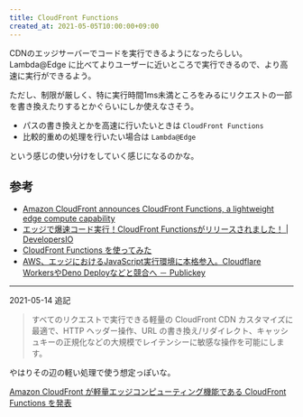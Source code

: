 ```yaml
---
title: CloudFront Functions
created_at: 2021-05-05T10:00:00+09:00
---
```


CDNのエッジサーバーでコードを実行できるようになったらしい。
Lambda@Edge に比べてよりユーザーに近いところで実行できるので、より高速に実行ができるよう。

ただし、制限が厳しく、特に実行時間1ms未満ところをみるにリクエストの一部を書き換えたりするとかぐらいにしか使えなさそう。

- パスの書き換えとかを高速に行いたいときは `CloudFront Functions`
- 比較的重めの処理を行いたい場合は `Lambda@Edge`

という感じの使い分けをしていく感じになるのかな。

## 参考

- [Amazon CloudFront announces CloudFront Functions, a lightweight edge compute capability](https://aws.amazon.com/jp/about-aws/whats-new/2021/05/cloudfront-functions/)
- [エッジで爆速コード実行！CloudFront Functionsがリリースされました！ | DevelopersIO](https://dev.classmethod.jp/articles/amazon-cloudfront-functions-release/)
- [CloudFront Functions を使ってみた](https://zenn.dev/yh1224/articles/xq2kvl7vv1ygl8c4z)
- [AWS、エッジにおけるJavaScript実行環境に本格参入。Cloudflare WorkersやDeno Deployなどと競合へ － Publickey](https://www.publickey1.jp/blog/21/awsjavascriptcloudflare_workersdeno_deploy.html)

---

2021-05-14 追記

> すべてのリクエストで実行できる軽量の CloudFront CDN カスタマイズに最適で、HTTP ヘッダー操作、URL の書き換え/リダイレクト、キャッシュキーの正規化などの大規模でレイテンシーに敏感な操作を可能にします。

やはりその辺の軽い処理で使う想定っぽいな。

[Amazon CloudFront が軽量エッジコンピューティング機能である CloudFront Functions を発表](https://aws.amazon.com/jp/about-aws/whats-new/2021/05/cloudfront-functions/)